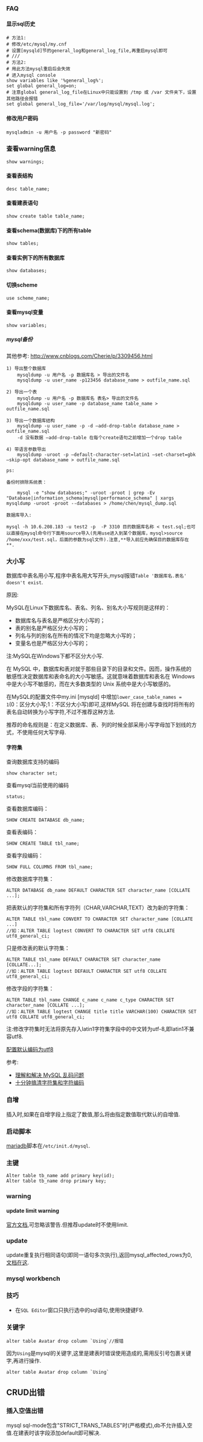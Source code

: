 ### FAQ

#### 显示sql历史

```shell
# 方法1:
# 修改/etc/mysql/my.cnf
# 设置[mysqld]节的general_log和general_log_file,再重启mysql即可
# ///
# 方法2:
# 用此方法mysql重启后会失效
# 进入mysql console
show variables like '%general_log%';
set global general_log=on;
# 注意global general_log_file在Linux中只能设置到 /tmp 或 /var 文件夹下，设置其他路径会报错
set global general_log_file='/var/log/mysql/mysql.log';
```

#### 修改用户密码

```shell
mysqladmin -u 用户名 -p password "新密码"
```

### 查看warning信息

    show warnings;

#### 查看表结构

	desc table_name;

#### 查看建表语句

	show create table table_name;

#### 查看schema(数据库)下的所有table

	show tables;

#### 查看实例下的所有数据库

	show databases;

#### 切换scheme

	use scheme_name;

#### 查看mysql变量

	show variables;

##### mysql备份

其他参考: http://www.cnblogs.com/Cherie/p/3309456.html

```
1) 导出整个数据库
    mysqldump -u 用户名 -p 数据库名 > 导出的文件名
    mysqldump -u user_name -p123456 database_name > outfile_name.sql

2) 导出一个表
    mysqldump -u 用户名 -p 数据库名 表名> 导出的文件名
    mysqldump -u user_name -p database_name table_name > outfile_name.sql

3) 导出一个数据库结构
    mysqldump -u user_name -p -d –add-drop-table database_name > outfile_name.sql
    -d 没有数据 –add-drop-table 在每个create语句之前增加一个drop table

4) 带语言参数导出
    mysqldump -uroot -p –default-character-set=latin1 –set-charset=gbk –skip-opt database_name > outfile_name.sql

ps:

备份时排除系统表：

    mysql -e "show databases;" -uroot -proot | grep -Ev "Database|information_schema|mysql|performance_schema" | xargs mysqldump -uroot -proot --databases > /home/chen/mysql_dump.sql

数据库导入:

mysql -h 10.6.208.183 -u test2 -p  -P 3310 目的数据库名称 < test.sql;也可以直接在mysql命令行下面用source导入(先用use进入到某个数据库，mysql>source /home/xxx/test.sql，后面的参数为sql文件).注意,**导入前应先确保目的数据库存在**.
```

### 大小写

数据库中表名用小写,程序中表名用大写开头,mysql报错`Table '数据库名.表名' doesn't exist`.

原因:

MySQL在Linux下数据库名、表名、列名、别名大小写规则是这样的：

- 数据库名与表名是严格区分大小写的；
- 表的别名是严格区分大小写的；
- 列名与列的别名在所有的情况下均是忽略大小写的；
- 变量名也是严格区分大小写的；

注:MySQL在Windows下都不区分大小写.

在 MySQL 中，数据库和表对就于那些目录下的目录和文件。因而，操作系统的敏感性决定数据库和表命名的大小写敏感。这就意味着数据库和表名在 Windows 中是大小写不敏感的，而在大多数类型的 Unix 系统中是大小写敏感的。

在MySQL的配置文件中my.ini [mysqld] 中增加`lower_case_table_names = 1`(0：区分大小写;1：不区分大小写)即可,这样MySQL 将在创建与查找时将所有的表名自动转换为小写字符,不过不推荐这种方法.

推荐的命名规则是：在定义数据库、表、列的时候全部采用小写字母加下划线的方式，不使用任何大写字母.

#### 字符集

查询数据库支持的编码

    show character set;

查看mysql当前使用的编码

    status;

查看数据库编码：

    SHOW CREATE DATABASE db_name;

查看表编码：

    SHOW CREATE TABLE tbl_name;

查看字段编码：

    SHOW FULL COLUMNS FROM tbl_name;

修改数据库字符集：

    ALTER DATABASE db_name DEFAULT CHARACTER SET character_name [COLLATE ...];

把表默认的字符集和所有字符列（CHAR,VARCHAR,TEXT）改为新的字符集：

    ALTER TABLE tbl_name CONVERT TO CHARACTER SET character_name [COLLATE ...]
    //如：ALTER TABLE logtest CONVERT TO CHARACTER SET utf8 COLLATE utf8_general_ci;

只是修改表的默认字符集：

    ALTER TABLE tbl_name DEFAULT CHARACTER SET character_name [COLLATE...];
    //如：ALTER TABLE logtest DEFAULT CHARACTER SET utf8 COLLATE utf8_general_ci;

修改字段的字符集：

    ALTER TABLE tbl_name CHANGE c_name c_name c_type CHARACTER SET character_name [COLLATE ...];
    //如：ALTER TABLE logtest CHANGE title title VARCHAR(100) CHARACTER SET utf8 COLLATE utf8_general_ci;

注:修改字符集时无法将原先存入latin1字符集字段中的中文转为utf-8,即latin1不兼容utf8.

[配置默认编码为utf8](https://mariadb.com/kb/en/mariadb/setting-character-sets-and-collations/)

参考:

- [理解和解决 MySQL 乱码问题](https://linux.cn/article-5028-1.html)
- [十分钟搞清字符集和字符编码](https://linux.cn/article-5027-1.html)

### 自增

插入时,如果在自增字段上指定了数值,那么将由指定数值取代默认的自增值.

### 启动脚本

[mariadb](https://mariadb.com/kb/zh-cn/iniciando-e-parando-mariadb-automaticamente/)脚本在`/etc/init.d/mysql`.

### 主键

    Alter table tb_name add primary key(id);
    Alter table tb_name drop primary key;

### warning

#### update limit warning

[官方文档](https://dev.mysql.com/doc/refman/5.6/en/replication-features-limit.html),可忽略该警告.但推荐update时不使用limit.

### update

update重复执行相同语句(即同一语句多次执行),返回mysql_affected_rows为0,[文档在这](https://mariadb.com/kb/en/mariadb/mysql_affected_rows/).

### mysql workbench

### 技巧

- 在`SQL Editor`窗口只执行选中的sql语句,使用快捷键F9.

### 关键字

    alter table Avatar drop column `Using`//报错

因为`Using`是mysql的关键字,这里是建表时错误使用造成的,需用反引号包裹关键字,再进行操作.

    alter table Avatar drop column `Using`

## CRUD出错

### 插入空值出错

mysql sql-mode包含"STRICT_TRANS_TABLES"时(严格模式),db不允许插入空值.在建表时该字段添加default即可解决.
